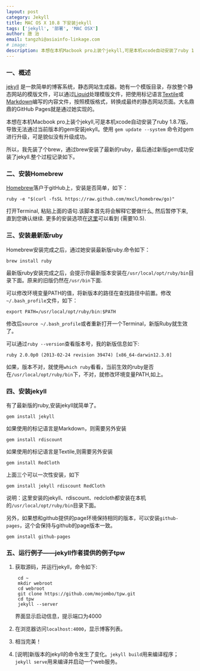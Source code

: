 ```yaml
---
layout: post
category: Jekyll
title: MAC OS X 10.8 下安装jekyll
tags: ['jekyll', '部署', 'MAC OSX']
author: 唐 治
email: tangzhi@asiainfo-linkage.com
# image:
description: 本想在本机Macbook pro上装个jekyll,可是本机xcode自动安装了ruby 1.8.7版，导致无法通过当前版本的gem安装jekyll。使用 gem update --system 命令对gem进行升级，可是貌似没有升级成功。所以，我先装了个brew，通过brew安装了最新的ruby，最后通过新版gem成功安装了jekyll.
---
```


### 一、概述
[jekyll] 是一款简单的博客系统，静态网站生成器。她有一个模版目录，存放整个静态网站的模版文件，可以通过[Liquid]处理模版文件，把使用标记语言[Textile]或[Markdown]编写的内容文件，按照模版格式，转换成最终的静态网站页面。大名鼎鼎的GitHub Pages就是通过她实现的。

本想在本机Macbook pro上装个jekyll,可是本机xcode自动安装了ruby 1.8.7版，导致无法通过当前版本的gem安装jekyll。使用 `gem update --system` 命令对gem进行升级，可是貌似没有升级成功。

所以，我先装了个brew，通过brew安装了最新的ruby，最后通过新版gem成功安装了jekyll.整个过程记录如下。

[jekyll]: https://github.com/mojombo/jekyll/wiki
[Liquid]: https://github.com/shopify/liquid/wiki
[Textile]: http://en.wikipedia.org/wiki/Textile
[Markdown]: http://en.wikipedia.org/wiki/Markdown

### 二、安装Homebrew

[Homebrew]落户于gitHub上，安装是否简单，如下：

	ruby -e "$(curl -fsSL https://raw.github.com/mxcl/homebrew/go)"

打开Terminal, 粘贴上面的语句.该脚本首先将会解释它要做什么, 然后暂停下来, 直到您确认继续. 更多的安装选项在[这里]可以看到 (需要10.5).


[Homebrew]: http://mxcl.github.io/homebrew/index_zh-cn.html
[这里]: https://github.com/mxcl/homebrew/wiki/Installation


### 三、安装最新版ruby

Homebrew安装完成之后，通过她安装最新版ruby.命令如下：

	brew install ruby

最新版ruby安装完成之后，会提示你最新版本安装在`/usr/local/opt/ruby/bin`目录下面。原来的旧版仍然在`/usr/bin`下面.

可以修改环境变量PATH的值，将新版本的路径在查找路径中前置。修改`~/.bash_profile`文件，如下：

	export PATH=/usr/local/opt/ruby/bin:$PATH

修改后`source ~/.bash_profile`或者重新打开一个Terminal，新版Ruby就生效了。

可以通过`ruby --version`查看版本号，我的新版信息如下:

	ruby 2.0.0p0 (2013-02-24 revision 39474) [x86_64-darwin12.3.0]

如果，版本不对，就使用`which ruby`看看，当前生效的ruby是否在`/usr/local/opt/ruby/bin`下，不对，就修改环境变量PATH,如上。

### 四、安装jekyll

有了最新版的ruby,安装jekyll就简单了。

	gem install jekyll 
	
如果使用的标记语言是Markdown，则需要另外安装
	
	gem install rdiscount

如果使用的标记语言是Textile,则需要另外安装

	gem install RedCloth
	
上面三个可以一次性安装，如下

	gem install jekyll rdiscount RedCloth
	
说明：这里安装的jekyll、rdiscount、redcloth都安装在本机的`/usr/local/opt/ruby/bin`目录下面。

另外，如果想和github提供的page环境保持相同的版本，可以安装`github-pages`，这个会保持与github的page版本一致。

    gem install github-pages
   

### 五、运行例子——jekyll作者提供的例子tpw


1. 获取源码，并运行jekyll，命令如下:

		cd ~
		mkdir webroot
		cd webroot
		git clone https://github.com/mojombo/tpw.git
		cd tpw
		jekyll --server
	
	界面显示启动信息，提示端口为4000


1. 在浏览器访问`localhost:4000`，显示博客列表。
1. 相当完美！
2. [说明]新版本的jekyll的命令发生了变化。`jekyll build`用来编译程序；`jekyll serve`用来编译并启动一个web服务。



